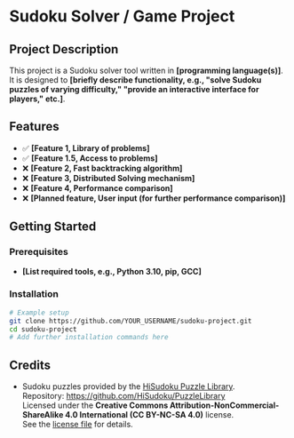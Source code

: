 # Sudoku Solver / Game Project

## Project Description

This project is a Sudoku solver tool written in **[programming language(s)]**. It is designed to **[briefly describe functionality, e.g., "solve Sudoku puzzles of varying difficulty," "provide an interactive interface for players," etc.]**.

## Features

- ✅ **[Feature 1, Library of problems]**
- ✅ **[Feature 1.5, Access to problems]**
- ❌ **[Feature 2, Fast backtracking algorithm]**
- ❌ **[Feature 3, Distributed Solving mechanism]**
- ❌ **[Feature 4, Performance comparison]**
- ❌ **[Planned feature, User input (for further performance comparison)]**

## Getting Started

### Prerequisites

- **[List required tools, e.g., Python 3.10, pip, GCC]**

### Installation

```bash
# Example setup
git clone https://github.com/YOUR_USERNAME/sudoku-project.git
cd sudoku-project
# Add further installation commands here
```


## Credits

- Sudoku puzzles provided by the [HiSudoku Puzzle Library](https://github.com/HiSudoku/PuzzleLibrary).  
  Repository: https://github.com/HiSudoku/PuzzleLibrary  
  Licensed under the **Creative Commons Attribution-NonCommercial-ShareAlike 4.0 International (CC BY-NC-SA 4.0)** license.  
  See the [license file](https://github.com/HiSudoku/PuzzleLibrary?tab=License-1-ov-file) for details.

